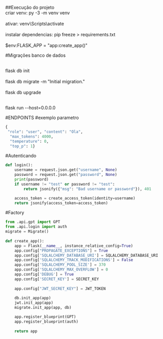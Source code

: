 ##Execução do projeto
<br>criar venv: py -3 -m venv venv<br/>
<br>ativar: venv\Scripts\activate<br/>
<br>instalar dependencias: pip freeze > requirements.txt<br/>
<br>$env:FLASK_APP = "app:create_app()"<br/>


#Migrações banco de dados

<br>flask db init<br/>
<br>flask db migrate -m "Initial migration."<br/>
<br>flask db upgrade<br/>

<br>flask run --host=0.0.0.0<br/>


#ENDPOINTS
#exemplo parametro

```python
{
 "role": "user", "content": "Ola",
  "max_tokens": 4000,
  "temperature": 0,
  "top_p": 1}
```

#Autenticando
```Python
def login():
    username = request.json.get("username", None)
    password = request.json.get("password", None)
    print(password)
    if username != "test" or password != "test":
        return jsonify({"msg": "Bad username or password"}), 401

    access_token = create_access_token(identity=username)
    return jsonify(access_token=access_token)
```


#Factory
```python
from .api.gpt import GPT
from .api.login import auth
migrate = Migrate()
  
def create_app():
    app = Flask(__name__, instance_relative_config=True)
    app.config["PROPAGATE_EXCEPTIONS"] = True
    app.config['SQLALCHEMY_DATABASE_URI'] = SQLALCHEMY_DATABASE_URI
    app.config['SQLALCHEMY_TRACK_MODIFICATIONS'] = False
    app.config['SQLALCHEMY_POOL_SIZE'] = 370
    app.config['SQLALCHEMY_MAX_OVERFLOW'] = 0
    app.config['DEBUG'] = True
    app.config['SECRET_KEY'] = SECRET_KEY
    
    app.config["JWT_SECRET_KEY"] = JWT_TOKEN
    
    db.init_app(app)
    jwt.init_app(app)
    migrate.init_app(app, db)

    app.register_blueprint(GPT)
    app.register_blueprint(auth)
    
    return app
```